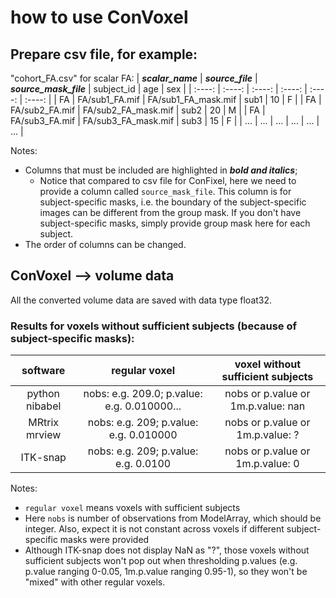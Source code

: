 # how to use ConVoxel

## Prepare csv file, for example:
"cohort_FA.csv" for scalar FA:
| ***scalar_name*** | ***source_file***  | ***source_mask_file***  | subject_id    | age    | sex     | 
| :----:        | :----:         | :----:         | :----:        | :----: |  :----: |
| FA            | FA/sub1_FA.mif | FA/sub1_FA_mask.mif | sub1          | 10     | F       |
| FA            | FA/sub2_FA.mif | FA/sub2_FA_mask.mif | sub2          | 20     | M       |
| FA            | FA/sub3_FA.mif | FA/sub3_FA_mask.mif | sub3          | 15     | F       |
| ...            | ... | ... | ...          | ...     | ...       |

Notes:
* Columns that must be included are highlighted in ***bold and italics***;
    * Notice that compared to csv file for ConFixel, here we need to provide a column called `source_mask_file`. This column is for subject-specific masks, i.e. the boundary of the subject-specific images can be different from the group mask. If you don't have subject-specific masks, simply provide group mask here for each subject.
* The order of columns can be changed.


## ConVoxel --> volume data

All the converted volume data are saved with data type float32. 

### Results for voxels without sufficient subjects (because of subject-specific masks):


| software | regular voxel  | voxel without sufficient subjects  |
| :----:        | :----:         | :----:         |
| python nibabel | nobs: e.g. 209.0; p.value: e.g. 0.010000...  |  nobs or p.value or 1m.p.value: nan |
| MRtrix mrview | nobs: e.g. 209; p.value: e.g. 0.010000| nobs or p.value or 1m.p.value: ?|
| ITK-snap | nobs: e.g. 209; p.value: e.g. 0.0100 | nobs or p.value or 1m.p.value: 0 |

Notes:
* `regular voxel` means voxels with sufficient subjects
* Here `nobs` is number of observations from ModelArray, which should be integer. Also, expect it is not constant across voxels if different subject-specific masks were provided
* Although ITK-snap does not display NaN as "?", those voxels without sufficient subjects won't pop out when thresholding p.values (e.g. p.value ranging 0-0.05, 1m.p.value ranging 0.95-1), so they won't be "mixed" with other regular voxels.